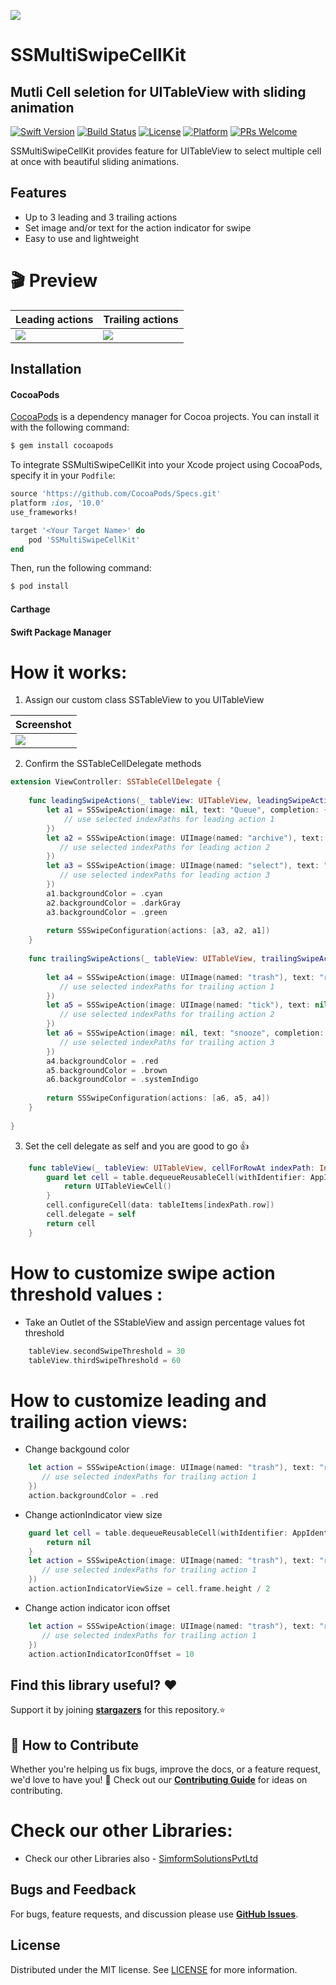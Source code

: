 <a href="https://www.simform.com/"><img src="https://github.com/SimformSolutionsPvtLtd/SSToastMessage/blob/master/simformBanner.png"></a>
# SSMultiSwipeCellKit
## Mutli Cell seletion for UITableView with sliding animation
[![Swift Version][swift-image]][swift-url]
[![Build Status][travis-image]][travis-url]
[![License][license-image]][license-url]
[![Platform][platform-image]][platform-url]
[![PRs Welcome][PR-image]][PR-url]

SSMultiSwipeCellKit provides feature for UITableView to select multiple cell at once with beautiful sliding animations.

## Features

- Up to 3 leading and 3 trailing actions
- Set image and/or text for the action indicator for swipe
- Easy to use and lightweight

# 🎬 Preview

| Leading actions | Trailing actions |
|--|--|
| ![](gifs/leading.gif) | ![](gifs/trailing.gif) |

## Installation

#### CocoaPods

[CocoaPods](http://cocoapods.org) is a dependency manager for Cocoa projects. You can install it with the following command:

```bash
$ gem install cocoapods
```

To integrate SSMultiSwipeCellKit into your Xcode project using CocoaPods, specify it in your `Podfile`:

```ruby
source 'https://github.com/CocoaPods/Specs.git'
platform :ios, '10.0'
use_frameworks!

target '<Your Target Name>' do
    pod 'SSMultiSwipeCellKit'
end
```

Then, run the following command:

```bash
$ pod install
```

#### Carthage


#### Swift Package Manager



# How it works:

1. Assign our custom class SSTableView to you UITableView

| Screenshot |
|--|
| ![](screenshots/sstableview.png) |

2. Confirm the SSTableCellDelegate methods
```swift
extension ViewController: SSTableCellDelegate {
    
    func leadingSwipeActions(_ tableView: UITableView, leadingSwipeActionsConfigurationForRowAt indexPath: IndexPath) -> SSSwipeConfiguration? {
        let a1 = SSSwipeAction(image: nil, text: "Queue", completion: { indexPaths in
            // use selected indexPaths for leading action 1
        })
        let a2 = SSSwipeAction(image: UIImage(named: "archive"), text: nil, completion: { indexPaths in
           // use selected indexPaths for leading action 2
        })
        let a3 = SSSwipeAction(image: UIImage(named: "select"), text: "select", completion: { indexPaths in
           // use selected indexPaths for leading action 3
        })
        a1.backgroundColor = .cyan
        a2.backgroundColor = .darkGray
        a3.backgroundColor = .green
        
        return SSSwipeConfiguration(actions: [a3, a2, a1])
    }
    
    func trailingSwipeActions(_ tableView: UITableView, trailingSwipeActionsConfigurationForRowAt indexPath: IndexPath) -> SSSwipeConfiguration? {
        
        let a4 = SSSwipeAction(image: UIImage(named: "trash"), text: "remove", completion: { indexPaths in
           // use selected indexPaths for trailing action 1
        })
        let a5 = SSSwipeAction(image: UIImage(named: "tick"), text: nil, completion: { indexPaths in
           // use selected indexPaths for trailing action 2
        })
        let a6 = SSSwipeAction(image: nil, text: "snooze", completion: { indexPaths in
           // use selected indexPaths for trailing action 3
        })
        a4.backgroundColor = .red
        a5.backgroundColor = .brown
        a6.backgroundColor = .systemIndigo
        
        return SSSwipeConfiguration(actions: [a6, a5, a4])
    }
    
}
```

3. Set the cell delegate as self and you are good to go 👍
```swift
    func tableView(_ tableView: UITableView, cellForRowAt indexPath: IndexPath) -> UITableViewCell {
        guard let cell = table.dequeueReusableCell(withIdentifier: AppIdentifiers.tableCell.identifier, for: indexPath) as? TableCell else {
            return UITableViewCell()
        }
        cell.configureCell(data: tableItems[indexPath.row])
        cell.delegate = self
        return cell
    }
```

# How to customize swipe action threshold values :

* Take an Outlet of the SStableView and assign percentage values fot threshold
```swift
    tableView.secondSwipeThreshold = 30
    tableView.thirdSwipeThreshold = 60
```

# How to customize leading and trailing action views:

* Change backgound color
```swift
    let action = SSSwipeAction(image: UIImage(named: "trash"), text: "remove", completion: { indexPaths in
       // use selected indexPaths for trailing action 1
    })
    action.backgroundColor = .red    
```
* Change actionIndicator view size
```swift
    guard let cell = table.dequeueReusableCell(withIdentifier: AppIdentifiers.tableCell.identifier, for: indexPath) as? TableCell else {
        return nil
    }
    let action = SSSwipeAction(image: UIImage(named: "trash"), text: "remove", completion: { indexPaths in
       // use selected indexPaths for trailing action 1
    })
    action.actionIndicatorViewSize = cell.frame.height / 2
```

* Change action indicator icon offset
```swift
    let action = SSSwipeAction(image: UIImage(named: "trash"), text: "remove", completion: { indexPaths in
       // use selected indexPaths for trailing action 1
    })
    action.actionIndicatorIconOffset = 10
```

## Find this library useful? ❤️
Support it by joining __[stargazers]__ for this repository.⭐

## 🤝 How to Contribute

Whether you're helping us fix bugs, improve the docs, or a feature request, we'd love to have you! 💪
Check out our __[Contributing Guide]__ for ideas on contributing.

# Check our other Libraries:
* Check our other Libraries also - [SimformSolutionsPvtLtd][SimformSolutionsPvtLtd]

## Bugs and Feedback

For bugs, feature requests, and discussion please use __[GitHub Issues]__.

## License

Distributed under the MIT license. See [LICENSE][license-url] for more information.

[//]: # (These are reference links used in the body of this note and get stripped out when the markdown processor does its job. There is no need to format nicely because it shouldn't be seen. Thanks SO - http://stackoverflow.com/questions/4823468/store-comments-in-markdown-syntax)

   [git-repo-url]: <https://github.com/SimformSolutionsPvtLtd/SSPullToRefresh.git>
   [stargazers]: <https://github.com/mobile-simformsolutions/SSMultiSwipeCellKit/stargazers>
   [Contributing Guide]: <https://github.com/mobile-simformsolutions/SSMultiSwipeCellKit/main/CONTRIBUTING.md>
   [GitHub Issues]: <https://github.com/mobile-simformsolutions/SSMultiSwipeCellKit/issues>
   [swift-image]: https://img.shields.io/badge/swift-5.0-orange.svg
   [swift-url]: https://swift.org/
   [license-image]: https://img.shields.io/badge/License-MIT-blue.svg
   [license-url]: LICENSE
   [travis-image]: https://img.shields.io/travis/dbader/node-datadog-metrics/master.svg?style=flat-square
   [travis-url]: https://travis-ci.org/dbader/node-datadog-metrics
   [platform-image]:https://img.shields.io/cocoapods/p/LFAlertController.svg?style=flat
   [platform-url]:http://cocoapods.org/pods/LFAlertController
   [cocoa-image]:https://img.shields.io/cocoapods/v/EZSwiftExtensions.svg
   [cocoa-url]:https://img.shields.io/cocoapods/v/LFAlertController.svg
   [PR-image]:https://img.shields.io/badge/PRs-welcome-brightgreen.svg?style=flat-square
   [PR-url]:http://makeapullrequest.com
   [SimformSolutionsPvtLtd]: https://github.com/orgs/SimformSolutionsPvtLtd/repositories
